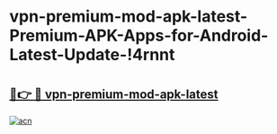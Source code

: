 # vpn-premium-mod-apk-latest-Premium-APK-Apps-for-Android-Latest-Update-!4rnnt

# <h2><a href="https://dq5gww.esa.edu.pl?title=vpn-premium-mod-apk-latest&ref=4rnnt">🔗👉 🔴 vpn-premium-mod-apk-latest</a></h2>

[![acn](https://github.com/user-attachments/assets/0f9c940e-d8b0-45ae-aac7-cd30a18b3e1c)](https://dq5gww.esa.edu.pl?title=vpn-premium-mod-apk-latest&ref=4rnnt)

